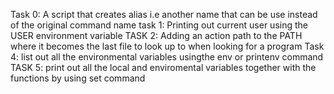 Task 0: A script that creates alias i.e another name that can be use instead of the original command name
task 1: Printing out current user using the USER environment variable
TASK 2: Adding an action path to the PATH where it becomes the last file to look up to when looking for a program
Task 4: list out all the environmental variables usingthe env or printenv command
TASK 5: print out all the local and enviromental variables together with the functions by using set command
